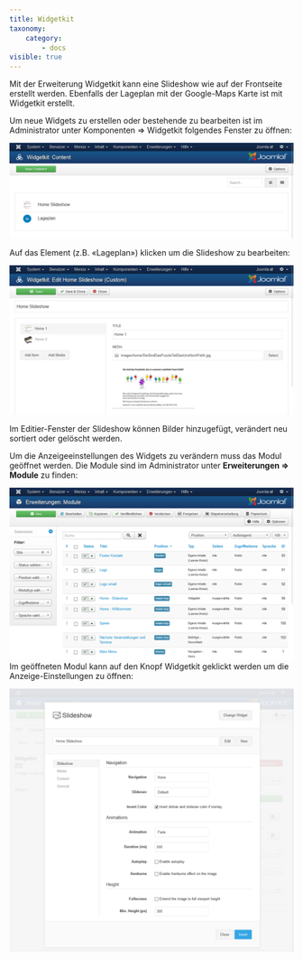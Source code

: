 ```yaml
---
title: Widgetkit
taxonomy:
    category:
        - docs
visible: true
---
```


Mit der Erweiterung Widgetkit kann eine Slideshow wie auf der Frontseite erstellt werden. Ebenfalls der Lageplan mit der Google-Maps Karte ist mit Widgetkit erstellt.

Um neue Widgets zu erstellen oder bestehende zu bearbeiten ist im Administrator unter Komponenten => Widgetkit folgendes Fenster zu öffnen:

![webseite_backend_widgetkit](../../images/webseite_backend_widgetkit.png)

Auf das Element (z.B. «Lageplan») klicken um die Slideshow zu bearbeiten:

![webseite_backend_widgetkit_bearbeiten](../../images/webseite_backend_widgetkit_bearbeiten.png)

Im Editier-Fenster der Slideshow können Bilder hinzugefügt, verändert neu sortiert oder gelöscht werden.

Um die Anzeigeeinstellungen des Widgets zu verändern muss das Modul geöffnet werden. Die Module sind im Administrator unter **Erweiterungen => Module** zu finden:

![webseite_backend_erweiterung_module](../../images/webseite_backend_erweiterung_module.png)
Im geöffneten Modul kann auf den Knopf Widgetkit geklickt werden um die Anzeige-Einstellungen zu öffnen:

![webseite_backend_widgetkit_slideshow](../../images/webseite_backend_widgetkit_slideshow.png)